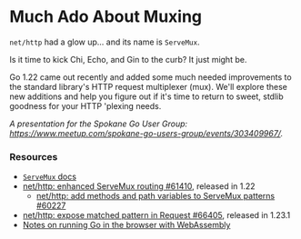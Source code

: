 # Much Ado About Muxing

`net/http` had a glow up... and its name is `ServeMux`.

Is it time to kick Chi, Echo, and Gin to the curb? It just might be.

Go 1.22 came out recently and added some much needed improvements to the standard library's HTTP request multiplexer (mux). We'll explore these new additions and help you figure out if it's time to return to sweet, stdlib goodness for your HTTP 'plexing needs.

_A presentation for the Spokane Go User Group: https://www.meetup.com/spokane-go-users-group/events/303409967/._

### Resources
- [`ServeMux` docs](https://pkg.go.dev/net/http#ServeMux)
- [net/http: enhanced ServeMux routing #61410](https://github.com/golang/go/issues/61410), released in 1.22
    - [net/http: add methods and path variables to ServeMux patterns #60227](https://github.com/golang/go/discussions/60227)
- [net/http: expose matched pattern in Request #66405](https://github.com/golang/go/issues/66405), released in 1.23.1
- [Notes on running Go in the browser with WebAssembly](https://eli.thegreenplace.net/2024/notes-on-running-go-in-the-browser-with-webassembly/)
